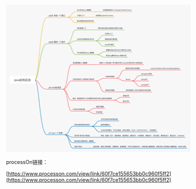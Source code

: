 ![](/assets/java应知应会.png)

processOn链接： 

[https://www.processon.com/view/link/60f7ce155653bb0c960f5ff2](https://www.processon.com/view/link/60f7ce155653bb0c960f5ff2)


